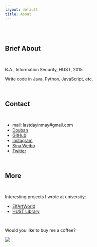 ```yaml
---
layout: default
title: About
---
```


<br>

<div class="face">
  <div class="eye left"></div>
  <div class="eye right"></div>
  <div class="mouse smile"></div>
</div>

<br>

## Brief About

<br>

 B.A., Information Security, HUST, 2015.

 Write code in Java, Python, JavaScript, etc.

<br>

## Contact

<br>

+ mail: lastdayinmay#gmail.com
+ [Douban](https://www.douban.com/people/lastmayday/)
+ [GitHub](https://github.com/lastmayday)
+ [Instagram](https://instagram.com/lastmayday)
+ [Sina Weibo](http://weibo.com/lastmayday)
+ [Twitter](https://twitter.com/lastmayday)

<br>

## More

<br>

  Interesting projects I wrote at university:

  + [ElfArtWorld](http://elfartworld.com/)
  + [HUST Library](https://chrome.google.com/webstore/detail/hust-library/abbdkngccefmkgifkakoglhpifohekig?hl=zh-CN)

  <br>

  Would you like to buy me a coffee?
  <div class="alipay">
    <img src="http://i.imgur.com/y3S88VU.jpg" />
  </div>

<br>
